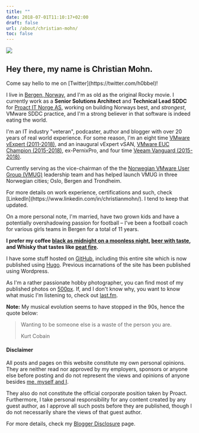 ```yaml
---
title: ""
date: 2018-07-01T11:10:17+02:00
draft: false
url: /about/christian-mohn/
toc: false
---
```


![](/personal/mug.jpg#profile)
## Hey there, my name is **Christian Mohn**.

<p class="lead">
  Come say hello to me on [Twitter](https://twitter.com/h0bbel)!
<p>

I live in [Bergen, Norway](https://en.wikipedia.org/wiki/Bergen), and I'm as old as the original Rocky movie. I currently work as a **Senior Solutions Architect** and **Technical Lead SDDC** for [Proact IT Norge AS](http://proact.no), working on building Norways best, and _strongest_, VMware SDDC practice, and I'm a strong believer in that software is indeed eating the world.

I'm an IT industry "veteran", podcaster, author and blogger with over 20 years of real world experience. For some reason, I'm an eight time [VMware vExpert (2011-2018)](https://vexpert.vmware.com/), and an inaugural vExpert vSAN, [VMware EUC Champion (2015-2018)](https://www.vmware.com/euc-champions/current-champions.html), ex-PernixPro, and four time [Veeam Vanguard (2015-2018)](https://www.veeam.com/vanguard.html).


Currently serving as the vice-chairman of the the [Norwegian VMware User Group (VMUG)](http://vmug.no) leadership team and has helped launch VMUG in three Norwegian cities; Oslo, Bergen and Trondheim.
<p class="lead">
  For more details on work experience, certifications and such, check [LinkedIn](https://www.linkedin.com/in/christianmohn/). I tend to keep that updated.
<p>

On a more personal note, I'm married, have two grown kids and have a potentially overshadowing passion for football – I've been a football coach for various girls teams in Bergen for a total of 11 years.

**I prefer my coffee [black as midnight on a moonless night](https://www.youtube.com/watch?v=5PcoMrwEa5o), [beer with taste](https://untappd.com/user/h0bbel), and Whisky that tastes like [peat fire](https://www.whisky.com/whisky-database/details/laphroaig.html).**


I have some stuff hosted on [GitHub](https://github.com/h0bbel/), including this entire site which is now published using [Hugo](http://gohugo.io/). Previous incarnations of the site has been published using Wordpress.

As I'm a rather passionate hobby photographer, you can find most of my published photos on [500px](https://500px.com/h0bbel). If, and I don't know why, you want to know what music I'm listening to, check out [last.fm](https://www.last.fm/user/h0bbel).

**Note:** My musical evolution seems to have stopped in the 90s, hence the quote below:


<blockquote class="blockquote text-center">
  <p class="mb-0">Wanting to be someone else is a waste of the person you are.</p>
  <footer class="blockquote-footer">Kurt Cobain</footer>
</blockquote>

<div class="alert alert-light" role="alert">
  <h4 class="alert-heading">Disclaimer</h4>
  <p>All posts and pages on this website constitute my own personal opinions. They are neither read nor approved by my employers, sponsors or anyone else before posting and do not represent the views and opinions of anyone besides <a href="https://www.youtube.com/watch?v=qJmPTQipOeI">me, myself and I</a>.</p>
  <p>They also do not constitute the official corporate position taken by Proact. Furthermore, I take personal responsibility for any content created by any guest author, as I approve all such posts before they are published, though I do not necessarily share the views of that guest author.</p>
  <p>For more details, check my <a href="/about/christian/disclosure/">Blogger Disclosure</a> page.</p>
</div>

